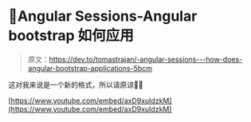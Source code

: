 # 🎥Angular Sessions-Angular bootstrap 如何应用

> 原文：<https://dev.to/tomastrajan/-angular-sessions---how-does-angular-bootstrap-applications-5bcm>

这对我来说是一个新的格式，所以请原谅😬😂

[https://www.youtube.com/embed/axD9xuIdzkM](https://www.youtube.com/embed/axD9xuIdzkM)